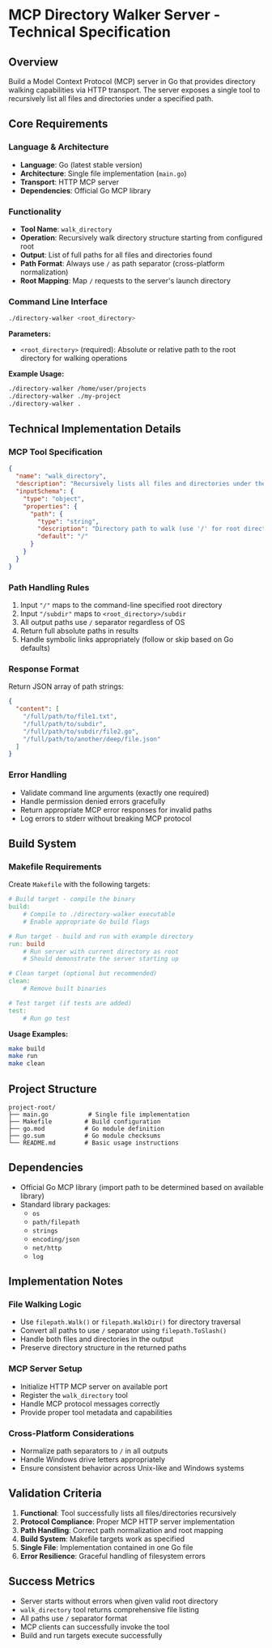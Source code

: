 # MCP Directory Walker Server - Technical Specification

## Overview
Build a Model Context Protocol (MCP) server in Go that provides directory walking capabilities via HTTP transport. The server exposes a single tool to recursively list all files and directories under a specified path.

## Core Requirements

### Language & Architecture
- **Language**: Go (latest stable version)
- **Architecture**: Single file implementation (`main.go`)
- **Transport**: HTTP MCP server
- **Dependencies**: Official Go MCP library

### Functionality
- **Tool Name**: `walk_directory`
- **Operation**: Recursively walk directory structure starting from configured root
- **Output**: List of full paths for all files and directories found
- **Path Format**: Always use `/` as path separator (cross-platform normalization)
- **Root Mapping**: Map `/` requests to the server's launch directory

### Command Line Interface
```bash
./directory-walker <root_directory>
```

**Parameters:**
- `<root_directory>` (required): Absolute or relative path to the root directory for walking operations

**Example Usage:**
```bash
./directory-walker /home/user/projects
./directory-walker ./my-project
./directory-walker .
```

## Technical Implementation Details

### MCP Tool Specification
```json
{
  "name": "walk_directory",
  "description": "Recursively lists all files and directories under the specified path",
  "inputSchema": {
    "type": "object",
    "properties": {
      "path": {
        "type": "string",
        "description": "Directory path to walk (use '/' for root directory)",
        "default": "/"
      }
    }
  }
}
```

### Path Handling Rules
1. Input `"/"` maps to the command-line specified root directory
2. Input `"/subdir"` maps to `<root_directory>/subdir`
3. All output paths use `/` separator regardless of OS
4. Return full absolute paths in results
5. Handle symbolic links appropriately (follow or skip based on Go defaults)

### Response Format
Return JSON array of path strings:
```json
{
  "content": [
    "/full/path/to/file1.txt",
    "/full/path/to/subdir",
    "/full/path/to/subdir/file2.go",
    "/full/path/to/another/deep/file.json"
  ]
}
```

### Error Handling
- Validate command line arguments (exactly one required)
- Handle permission denied errors gracefully
- Return appropriate MCP error responses for invalid paths
- Log errors to stderr without breaking MCP protocol

## Build System

### Makefile Requirements
Create `Makefile` with the following targets:

```makefile
# Build target - compile the binary
build:
    # Compile to ./directory-walker executable
    # Enable appropriate Go build flags

# Run target - build and run with example directory
run: build
    # Run server with current directory as root
    # Should demonstrate the server starting up

# Clean target (optional but recommended)
clean:
    # Remove built binaries

# Test target (if tests are added)
test:
    # Run go test
```

**Usage Examples:**
```bash
make build
make run
make clean
```

## Project Structure
```
project-root/
├── main.go           # Single file implementation
├── Makefile         # Build configuration
├── go.mod           # Go module definition
├── go.sum           # Go module checksums
└── README.md        # Basic usage instructions
```

## Dependencies
- Official Go MCP library (import path to be determined based on available library)
- Standard library packages:
  - `os`
  - `path/filepath`
  - `strings`
  - `encoding/json`
  - `net/http`
  - `log`

## Implementation Notes

### File Walking Logic
- Use `filepath.Walk()` or `filepath.WalkDir()` for directory traversal
- Convert all paths to use `/` separator using `filepath.ToSlash()`
- Handle both files and directories in the output
- Preserve directory structure in the returned paths

### MCP Server Setup
- Initialize HTTP MCP server on available port
- Register the `walk_directory` tool
- Handle MCP protocol messages correctly
- Provide proper tool metadata and capabilities

### Cross-Platform Considerations
- Normalize path separators to `/` in all outputs
- Handle Windows drive letters appropriately
- Ensure consistent behavior across Unix-like and Windows systems

## Validation Criteria
1. **Functional**: Tool successfully lists all files/directories recursively
2. **Protocol Compliance**: Proper MCP HTTP server implementation
3. **Path Handling**: Correct path normalization and root mapping
4. **Build System**: Makefile targets work as specified
5. **Single File**: Implementation contained in one Go file
6. **Error Resilience**: Graceful handling of filesystem errors

## Success Metrics
- Server starts without errors when given valid root directory
- `walk_directory` tool returns comprehensive file listing
- All paths use `/` separator format
- MCP clients can successfully invoke the tool
- Build and run targets execute successfully